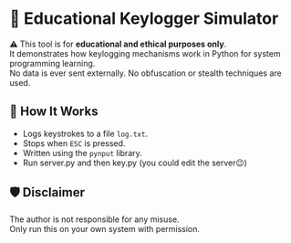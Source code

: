 # 🧠 Educational Keylogger Simulator

⚠️ This tool is for **educational and ethical purposes only**.  
It demonstrates how keylogging mechanisms work in Python for system programming learning.  
No data is ever sent externally. No obfuscation or stealth techniques are used.

## 🔧 How It Works
- Logs keystrokes to a file `log.txt`.
- Stops when `ESC` is pressed.
- Written using the `pynput` library.
- Run server.py and then key.py (you could edit the server😉)
## 🛡 Disclaimer
The author is not responsible for any misuse.  
Only run this on your own system with permission.
